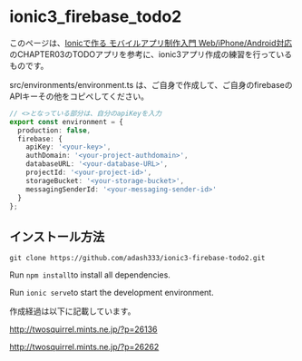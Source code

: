 # ionic3_firebase_todo2

このページは、[Ionicで作る モバイルアプリ制作入門 Web/iPhone/Android対応](https://amzn.to/2miPTb9)のCHAPTER03のTODOアプリを参考に、ionic3アプリ作成の練習を行っているものです。





src/environments/environment.ts は、ご自身で作成して、ご自身のfirebaseのAPIキーその他をコピペしてください。

```javascript:environment.ts
// <>となっている部分は、自分のapiKeyを入力
export const environment = {
  production: false,
  firebase: {
    apiKey: '<your-key>',
    authDomain: '<your-project-authdomain>',
    databaseURL: '<your-database-URL>',
    projectId: '<your-project-id>',
    storageBucket: '<your-storage-bucket>',
    messagingSenderId: '<your-messaging-sender-id>'
  }
};
```

## インストール方法


`git clone https://github.com/adash333/ionic3-firebase-todo2.git`

Run `npm install`to install all dependencies.

Run `ionic serve`to start the development environment.


作成経過は以下に記載しています。

http://twosquirrel.mints.ne.jp/?p=26136

http://twosquirrel.mints.ne.jp/?p=26262
